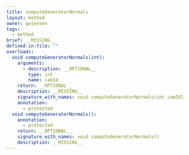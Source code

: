 ```yaml
---
title: computeGeneratorNormals
layout: method
owner: gwjensen
tags:
  - method
brief: __MISSING__
defined-in-file: ""
overloads:
  void computeGeneratorNormals(int):
    arguments:
      - description: __OPTIONAL__
        type: int
        name: camId
    return: __OPTIONAL__
    description: __MISSING__
    signature_with_names: void computeGeneratorNormals(int camId)
    annotation:
      - protected
  void computeGeneratorNormals():
    annotation:
      - protected
    return: __OPTIONAL__
    signature_with_names: void computeGeneratorNormals()
    description: __MISSING__
---
```

